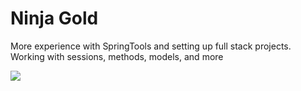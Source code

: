 # Ninja Gold

More experience with SpringTools and setting up full stack projects.
Working with sessions, methods, models, and more

![](https://github.com/lisabroadhead/JAVA-coding-dojo/blob/main/springProjects/com.codingdojo.ninjaGold2/Screen%20Recording%202022-04-11%20at%2011.06.18%20AM.gif)


